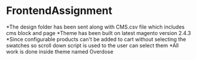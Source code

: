 # FrontendAssignment

*The design folder has been sent along with CMS.csv file which includes cms block and page
*Theme has been built on latest magento version 2.4.3
*Since configurable products can't be added to cart without selecting the swatches so scroll down script is used to the user can select them
*All work is done inside theme named Overdose


